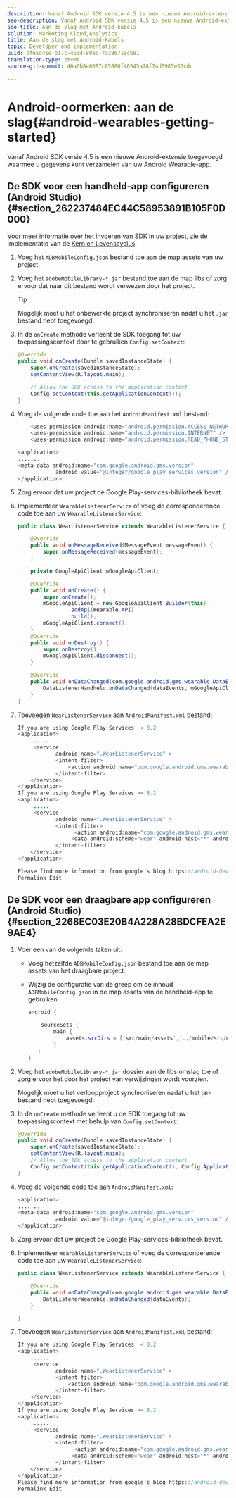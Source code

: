 ```yaml
---
description: Vanaf Android SDK versie 4.5 is een nieuwe Android-extensie toegevoegd waarmee u gegevens kunt verzamelen van uw Android Wearable-app.
seo-description: Vanaf Android SDK versie 4.5 is een nieuwe Android-extensie toegevoegd waarmee u gegevens kunt verzamelen van uw Android Wearable-app.
seo-title: Aan de slag met Android-kabels
solution: Marketing Cloud,Analytics
title: Aan de slag met Android-kabels
topic: Developer and implementation
uuid: bfe5d41e-b17c-4634-80ac-7a38671ecb81
translation-type: tm+mt
source-git-commit: 46a0b8e0087c65880f46545a78f74d5985e36cdc

---
```



# Android-oormerken: aan de slag{#android-wearables-getting-started}

Vanaf Android SDK versie 4.5 is een nieuwe Android-extensie toegevoegd waarmee u gegevens kunt verzamelen van uw Android Wearable-app.

## De SDK voor een handheld-app configureren (Android Studio) {#section_262237484EC44C58953891B105F0D000}

Voor meer informatie over het invoeren van SDK in uw project, zie de Implementatie van de [Kern en Levenscyclus](/help/android/getting-started/dev-qs.md).

1. Voeg het `ADBMobileConfig.json` bestand toe aan de map assets van uw project.
1. Voeg het `adobeMobileLibrary-*.jar` bestand toe aan de map libs of zorg ervoor dat naar dit bestand wordt verwezen door het project.

   >[!TIP]
   >
   >Mogelijk moet u het onbewerkte project synchroniseren nadat u het `.jar` bestand hebt toegevoegd.

1. In de `onCreate` methode verleent de SDK toegang tot uw toepassingscontext door te gebruiken `Config.setContext`:

   ```java
   @Override 
   public void onCreate(Bundle savedInstanceState) { 
       super.onCreate(savedInstanceState); 
       setContentView(R.layout.main); 
   
       // Allow the SDK access to the application context 
       Config.setContext(this.getApplicationContext()); 
   }
   ```

1. Voeg de volgende code toe aan het `AndroidManifest.xml` bestand:

   ```java
       <uses-permission android:name="android.permission.ACCESS_NETWORK_STATE" /> 
       <uses-permission android:name="android.permission.INTERNET" /> 
       <uses-permission android:name="android.permission.READ_PHONE_STATE" /> 
   
   <application> 
   ....... 
   <meta-data android:name="com.google.android.gms.version" 
               android:value="@integer/google_play_services_version" /> 
   </application>
   ```

1. Zorg ervoor dat uw project de Google Play-services-bibliotheek bevat.
1. Implementeer `WearableListenerService` of voeg de corresponderende code toe aan uw `WearableListenerService`:

   ```java
   public class WearListenerService extends WearableListenerService { 
   
       @Override 
       public void onMessageReceived(MessageEvent messageEvent) { 
           super.onMessageReceived(messageEvent); 
       } 
   
       private GoogleApiClient mGoogleApiClient; 
   
       @Override 
       public void onCreate() { 
           super.onCreate(); 
           mGoogleApiClient = new GoogleApiClient.Builder(this) 
                   .addApi(Wearable.API) 
                   .build(); 
           mGoogleApiClient.connect(); 
       } 
       @Override 
       public void onDestroy() { 
           super.onDestroy(); 
           mGoogleApiClient.disconnect(); 
       } 
   
       @Override 
       public void onDataChanged(com.google.android.gms.wearable.DataEventBuffer dataEvents) { 
           DataListenerHandheld.onDataChanged(dataEvents, mGoogleApiClient, this); 
       } 
   }
   ```

1. Toevoegen `WearListenerService` aan `AndroidManifest.xml` bestand:

   ```java
   If you are using Google Play Services  < 8.2 
   <application> 
       ...... 
        <service 
               android:name=".WearListenerService" > 
               <intent-filter> 
                   <action android:name="com.google.android.gms.wearable.BIND_LISTENER" /> 
               </intent-filter> 
       </service> 
   </application> 
   If you are using Google Play Services >= 8.2 
   <application> 
       ...... 
        <service 
               android:name=".WearListenerService" > 
               <intent-filter> 
                     <action android:name="com.google.android.gms.wearable.DATA_CHANGED" /> 
                    <data android:scheme="wear" android:host="*" android:pathPrefix="/abdmobile" /> 
               </intent-filter> 
       </service> 
   </application> 
   
   Please find more information from google's blog https://android-developers.googleblog.com/2016/04/deprecation-of-bindlistener.html. 
   Permalink Edit
   ```

## De SDK voor een draagbare app configureren (Android Studio) {#section_2268EC03E20B4A228A28BDCFEA2E9AE4}

1. Voer een van de volgende taken uit:

   * Voeg hetzelfde `ADBMobileConfig.json` bestand toe aan de map assets van het draagbare project.
   * Wijzig de configuratie van de greep om de inhoud `ADBMobileConfig.json` in de map assets van de handheld-app te gebruiken:

      ```java
      android { 
      
          sourceSets { 
              main { 
                  assets.srcDirs = ['src/main/assets','../mobile/src/main/assets'] 
              } 
         } 
      }
      ```

1. Voeg het `adobeMobileLibrary-*.jar` dossier aan de libs omslag toe of zorg ervoor het door het project van verwijzingen wordt voorzien.

   Mogelijk moet u het verloopproject synchroniseren nadat u het jar-bestand hebt toegevoegd.

1. In de `onCreate` methode verleent u de SDK toegang tot uw toepassingscontext met behulp van `Config.setContext`:

   ```java
   @Override 
   public void onCreate(Bundle savedInstanceState) { 
       super.onCreate(savedInstanceState); 
       setContentView(R.layout.main);      
       // Allow the SDK access to the application context 
       Config.setContext(this.getApplicationContext(), Config.ApplicationType.APPLICATION_TYPE_WEARABLE); 
   }
   ```

1. Voeg de volgende code toe aan `AndroidManifest.xml`:

   ```java
   <application> 
   ....... 
   <meta-data android:name="com.google.android.gms.version" 
               android:value="@integer/google_play_services_version" /> 
   </application>
   ```

1. Zorg ervoor dat uw project de Google Play-services-bibliotheek bevat.
1. Implementeer `WearableListenerService` of voeg de corresponderende code toe aan uw `WearableListenerService`:

   ```java
   public class WearListenerService extends WearableListenerService { 
   
       @Override 
       public void onDataChanged(com.google.android.gms.wearable.DataEventBuffer dataEvents) { 
           DataListenerWearable.onDataChanged(dataEvents); 
       } 
   
   }
   ```

1. Toevoegen `WearListenerService` aan `AndroidManifest.xml` bestand:

   ```java
   If you are using Google Play Services  < 8.2 
   <application> 
       ...... 
        <service 
               android:name=".WearListenerService" > 
               <intent-filter> 
                   <action android:name="com.google.android.gms.wearable.BIND_LISTENER" /> 
               </intent-filter> 
       </service> 
   </application> 
   If you are using Google Play Services >= 8.2 
   <application> 
       ...... 
        <service 
               android:name=".WearListenerService" > 
               <intent-filter> 
                     <action android:name="com.google.android.gms.wearable.DATA_CHANGED" /> 
                    <data android:scheme="wear" android:host="*" android:pathPrefix="/abdmobile" /> 
               </intent-filter> 
       </service> 
   </application> 
   Please find more information from google's blog https://android-developers.googleblog.com/2016/04/deprecation-of-bindlistener.html. 
   Permalink Edit
   ```

